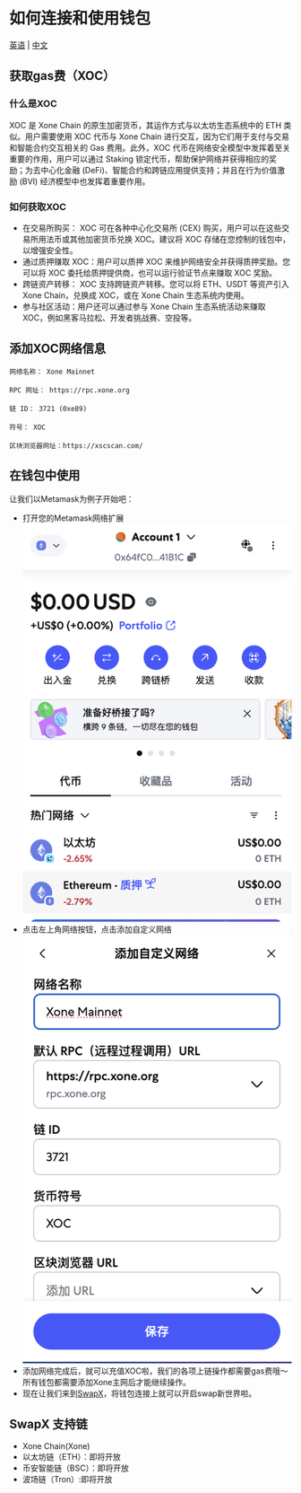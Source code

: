 # 如何连接和使用钱包
[英语](connect_wallet.EN.md) | [中文](connect_wallet.md)
## 获取gas费（XOC） 

### 什么是XOC
XOC 是 Xone Chain 的原生加密货币，其运作方式与以太坊生态系统中的 ETH 类似。用户需要使用 XOC 代币与 Xone Chain 进行交互，因为它们用于支付与交易和智能合约交互相关的 Gas 费用。此外，XOC 代币在网络安全模型中发挥着至关重要的作用，用户可以通过 Staking 锁定代币，帮助保护网络并获得相应的奖励；为去中心化金融 (DeFi)、智能合约和跨链应用提供支持；并且在行为价值激励 (BVI) 经济模型中也发挥着重要作用。

### 如何获取XOC
* 在交易所购买： XOC 可在各种中心化交易所 (CEX) 购买，用户可以在这些交易所用法币或其他加密货币兑换 XOC。建议将 XOC 存储在您控制的钱包中，以增强安全性。
* 通过质押赚取 XOC：用户可以质押 XOC 来维护网络安全并获得质押奖励。您可以将 XOC 委托给质押提供商，也可以运行验证节点来赚取 XOC 奖励。
* 跨链资产转移： XOC 支持跨链资产转移。您可以将 ETH、USDT 等资产引入 Xone Chain，兑换成 XOC，或在 Xone Chain 生态系统内使用。
* 参与社区活动：用户还可以通过参与 Xone Chain 生态系统活动来赚取 XOC，例如黑客马拉松、开发者挑战赛、空投等。

## 添加XOC网络信息

    网络名称： Xone Mainnet

    RPC 网址： https://rpc.xone.org 

    链 ID： 3721 (0xe89)

    符号： XOC

    区块浏览器网址：https://xscscan.com/

## 在钱包中使用

让我们以Metamask为例子开始吧：
* 打开您的Metamask网络扩展
![alt text](./image-5.png)
* 点击左上角网络按钮，点击添加自定义网络
![alt text](image-6.png)
* 添加网络完成后，就可以充值XOC啦，我们的各项上链操作都需要gas费哦～所有钱包都需要添加Xone主网后才能继续操作。
* 现在让我们来到[SwapX](https://swapx.exchange/)，将钱包连接上就可以开启swap新世界啦。

## SwapX 支持链

* Xone Chain(Xone)
* 以太坊链（ETH）：即将开放
* 币安智能链（BSC）：即将开放
* 波场链（Tron）:即将开放